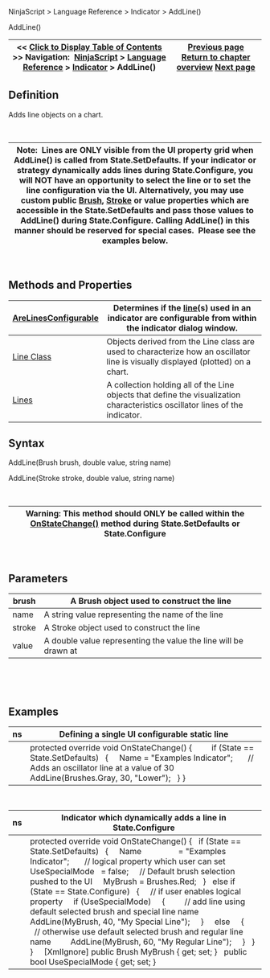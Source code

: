 ﻿


NinjaScript \> Language Reference \> Indicator \> AddLine()






















AddLine()







| \<\< [Click to Display Table of Contents](addline.md) \>\> **Navigation:**     [NinjaScript](ninjascript.md) \> [Language Reference](language_reference_wip.md) \> [Indicator](indicator.md) \> AddLine() | [Previous page](indicator.md) [Return to chapter overview](indicator.md) [Next page](arelinesconfigurable.md) |
| --- | --- |











## Definition


Adds line objects on a chart.


 




| Note:  Lines are ONLY visible from the UI property grid when AddLine() is called from State.SetDefaults. If your indicator or strategy dynamically adds lines during State.Configure, you will NOT have an opportunity to select the line or to set the line configuration via the UI. Alternatively, you may use custom public [Brush](brushes.md), [Stroke](stroke_class.md) or value properties which are accessible in the State.SetDefaults and pass those values to AddLine() during State.Configure. Calling AddLine() in this manner should be reserved for special cases.  Please see the examples below. |
| --- |



 


## Methods and Properties




| [AreLinesConfigurable](arelinesconfigurable.md) | Determines if the [line](addline.md)(s) used in an indicator are configurable from within the indicator dialog window. |
| --- | --- |
| [Line Class](line_class.md) | Objects derived from the Line class are used to characterize how an oscillator line is visually displayed (plotted) on a chart. |
| [Lines](lines.md) | A collection holding all of the Line objects that define the visualization characteristics oscillator lines of the indicator. |



## Syntax


AddLine(Brush brush, double value, string name)  

AddLine(Stroke stroke, double value, string name)


 




| Warning: This method should ONLY be called within the [OnStateChange()](onstatechange.md) method during State.SetDefaults or State.Configure |
| --- |



 


## Parameters




| brush | A Brush object used to construct the line |
| --- | --- |
| name | A string value representing the name of the line |
| stroke | A Stroke object used to construct the line |
| value | A double value representing the value the line will be drawn at |



 


 


## Examples




| ns | Defining a single UI configurable static line |
| --- | --- |
|  | protected override void OnStateChange() {          if (State \=\= State.SetDefaults)    {      Name \= "Examples Indicator";         // Adds an oscillator line at a value of 30      AddLine(Brushes.Gray, 30, "Lower");    } } |



 




| ns | Indicator which dynamically adds a line in State.Configure |
| --- | --- |
|  | protected override void OnStateChange() {    if (State \=\= State.SetDefaults)    {      Name                 \= "Examples Indicator";        // logical property which user can set      UseSpecialMode   \= false;      // Default brush selection pushed to the UI      MyBrush \= Brushes.Red;    }    else if (State \=\= State.Configure)    {      // if user enables logical property      if (UseSpecialMode)      {          // add line using default selected brush and special line name          AddLine(MyBrush, 40,  "My Special Line");      }      else      {          // otherwise use default selected brush and regular line name          AddLine(MyBrush, 60, "My Regular Line");      }    } }     \[XmlIgnore] public Brush MyBrush { get; set; }   public bool UseSpecialMode { get; set; } |



 


 








